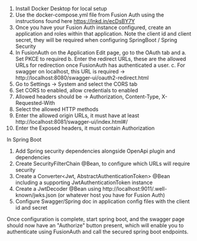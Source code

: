 1. Install Docker Desktop for local setup
2. Use the docker-compose.yml file from Fusion Auth using the instructions found here https://lnkd.in/ecDsBY7Y
3. Once you have your Fusion Auth instance configured, create an application and roles within that application. Note the client id and client secret, they will be required when configuring SpringBoot / Spring Security
4. In FusionAuth on the Application Edit page, go to the OAuth tab and
   a. Set PKCE to required
   b. Enter the redirect URLs, these are the allowed URLs for redirection once FusionAuth has authenticated a user.
   c. For swagger on localhost, this URL is required -> http://localhost:8080/swagger-ui/oauth2-redirect.html
5. Go to Settings -> System and select the CORS tab
6. Set CORS to enabled, allow credentials to enabled
7. Allowed headers should be -> Authorization, Content-Type, X-Requested-With
8. Select the allowed HTTP methods
9. Enter the allowed origin URLs, it must have at least http://localhost:8081/swagger-ui/index.html#/
10. Enter the Exposed headers, it must contain Authorization

In Spring Boot
1. Add Spring security dependencies alongside OpenApi plugin and dependencies
2. Create SecurityFilterChain @Bean, to configure which URLs will require security
3. Create a Converter<Jwt, AbstractAuthenticationToken> @Bean including a supporting JwtAuthenticationToken instance
4. Create a JwtDecoder @Bean using http://localhost:9011/.well-known/jwks.json (or whatever host you have for Fusion Auth)
5. Configure Swagger/Spring doc in application config files with the client id and secret

Once configuration is complete, start spring boot, and the swagger page should now have an "Authorize" button present, which will enable you to authenticate using FusionAuth and call the secured spring boot endpoints.